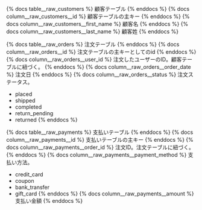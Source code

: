 {% docs table__raw_customers %}
顧客テーブル
{% enddocs %}
{% docs column__raw_customers__id %}
顧客テーブルの主キー
{% enddocs %}
{% docs column__raw_customers__first_name %}
顧客名
{% enddocs %}
{% docs column__raw_customers__last_name %}
顧客姓
{% enddocs %}

{% docs table__raw_orders %}
注文テーブル
{% enddocs %}
{% docs column__raw_orders__id %}
注文テーブルの主キーとしてのid
{% enddocs %}
{% docs column__raw_orders__user_id %}
注文したユーザーのID。顧客テーブルに紐づく。
{% enddocs %}
{% docs column__raw_orders__order_date %}
注文日
{% enddocs %}
{% docs column__raw_orders__status %}
注文ステータス。
- placed
- shipped
- completed
- return_pending
- returned
{% enddocs %}

{% docs table__raw_payments %}
支払いテーブル
{% enddocs %}
{% docs column__raw_payments__id %}
支払いテーブルの主キー
{% enddocs %}
{% docs column__raw_payments__order_id %}
注文ID。注文テーブルに紐づく。
{% enddocs %}
{% docs column__raw_payments__payment_method %}
支払い方法。
- credit_card
- coupon
- bank_transfer
- gift_card
{% enddocs %}
{% docs column__raw_payments__amount %}
支払い金額
{% enddocs %}